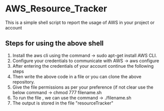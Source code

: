 # AWS_Resource_Tracker
This is a simple shell script to report the usage of AWS in your project or account 
## Steps for using the above shell
1) Install the aws cli using the command -> sudo apt-get install AWS CLI.
2) Configure your credentials to communicate with AWS -> aws configure
3) After entering the credentials of your account continue the following steps
4) Then write the above code in a file or you can clone the  above repository.
5) Give the file permissions as per your preference (if not clear use the below command -> chmod 777 filename.sh
6) To run the file , we can use the command -> ./filename.sh
7) The output is stored in the file "resourceTracker"



